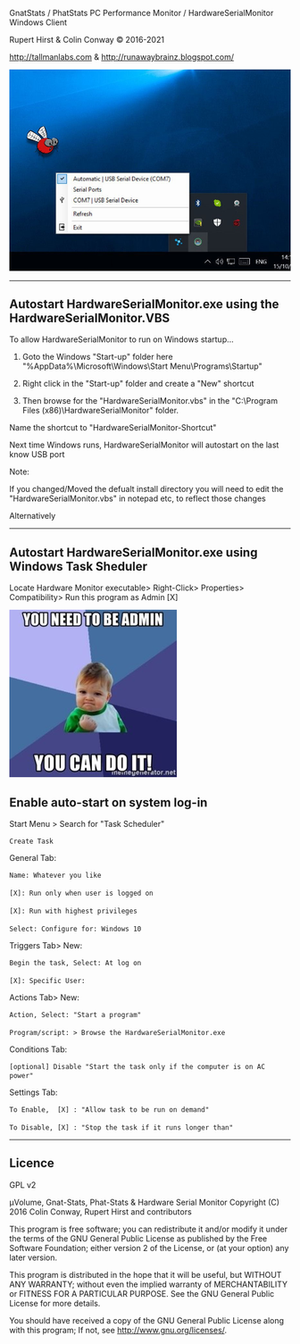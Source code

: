 
  GnatStats / PhatStats PC Performance Monitor / HardwareSerialMonitor Windows Client  
  
  Rupert Hirst & Colin Conway © 2016-2021
  
  http://tallmanlabs.com  & http://runawaybrainz.blogspot.com/
  
 
  ![]( https://github.com/koogar/HardwareSerialMonitor/blob/main/images/HardwareSerialMonitor_App.jpg)


---------------------------------------------------------------------------------------------------------
Autostart HardwareSerialMonitor.exe using the HardwareSerialMonitor.VBS
---------------------------------------------------------------------------------------------------------
To allow HardwareSerialMonitor to run on Windows startup...

1) Goto the Windows "Start-up" folder here "%AppData%\Microsoft\Windows\Start Menu\Programs\Startup"

2) Right click in the "Start-up" folder and create a "New" shortcut


3) Then browse for the "HardwareSerialMonitor.vbs" in the "C:\Program Files (x86)\HardwareSerialMonitor" folder.

Name the shortcut to "HardwareSerialMonitor-Shortcut"

Next time Windows runs, HardwareSerialMonitor will autostart on the last know USB port

Note: 

If you changed/Moved the defualt install directory you will need to edit the "HardwareSerialMonitor.vbs" 
in notepad etc, to reflect those changes


Alternatively

---------------------------------------------------------------------------------------------------------
Autostart HardwareSerialMonitor.exe using Windows Task Sheduler
---------------------------------------------------------------------------------------------------------
Locate Hardware Monitor executable> Right-Click> Properties> Compatibility> Run this program as Admin [X]

![](https://github.com/koogar/HardwareSerialMonitor/blob/main/images/you-need-to-be-admin-you-can-do-it-300x300.jpg)

Enable auto-start on system log-in
----------------------------------

Start Menu > Search for "Task Scheduler"

    Create Task

General Tab:

    Name: Whatever you like

    [X]: Run only when user is logged on

    [X]: Run with highest privileges

    Select: Configure for: Windows 10


Triggers Tab> New:

    Begin the task, Select: At log on

    [X]: Specific User:

Actions Tab> New:

    Action, Select: "Start a program"

    Program/script: > Browse the HardwareSerialMonitor.exe

Conditions Tab:

    [optional] Disable "Start the task only if the computer is on AC power"


Settings Tab:

    To Enable,  [X] : "Allow task to be run on demand"
    
    To Disable, [X] : "Stop the task if it runs longer than"

---------------------------------------------------------------------------------------------------------

Licence
-------
GPL v2

µVolume, Gnat-Stats, Phat-Stats & Hardware Serial Monitor Copyright (C) 2016 Colin Conway, Rupert Hirst and contributors

This program is free software; you can redistribute it and/or modify it under the terms of the GNU General Public License as published by the Free Software Foundation; either version 2 of the License, or (at your option) any later version.

This program is distributed in the hope that it will be useful, but WITHOUT ANY WARRANTY; without even the implied warranty of MERCHANTABILITY or FITNESS FOR A PARTICULAR PURPOSE. See the GNU General Public License for more details.

You should have received a copy of the GNU General Public License along with this program; If not, see http://www.gnu.org/licenses/.

